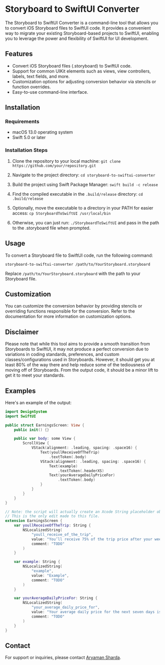 # Storyboard to SwiftUI Converter

The Storyboard to SwiftUI Converter is a command-line tool that allows you to convert iOS Storyboard files to SwiftUI code. It provides a convenient way to migrate your existing Storyboard-based projects to SwiftUI, enabling you to leverage the power and flexibility of SwiftUI for UI development.

## Features

- Convert iOS Storyboard files (.storyboard) to SwiftUI code.
- Support for common UIKit elements such as views, view controllers, labels, text fields, and more.
- Customization options for adjusting conversion behavior via stencils or function overrides.
- Easy-to-use command-line interface.

## Installation

### Requirements

- macOS 13.0 operating system
- Swift 5.0 or later

### Installation Steps

1. Clone the repository to your local machine:
`git clone https://github.com/your/repository.git`


2. Navigate to the project directory:
`cd storyboard-to-swiftui-converter`


3. Build the project using Swift Package Manager:
`swift build -c release`


4. Find the compiled executable in the `.build/release` directory:
`cd .build/release`


5. Optionally, move the executable to a directory in your PATH for easier access:
`cp StoryboardToSwiftUI /usr/local/bin`

6. Otherwise, you can just run:
`./StoryboardToSwiftUI` 
and pass in the path to the .storyboard file when prompted.

## Usage

To convert a Storyboard file to SwiftUI code, run the following command:

`storyboard-to-swiftui-converter /path/to/YourStoryboard.storyboard`


Replace `/path/to/YourStoryboard.storyboard` with the path to your Storyboard file.

## Customization

You can customize the conversion behavior by providing stencils or overriding functions responsible for the conversion. Refer to the documentation for more information on customization options.


## Disclaimer

Please note that while this tool aims to provide a smooth transition from Storyboards to SwiftUI, it may not produce a perfect conversion due to variations in coding standards, preferences, and custom classes/configurations used in Storyboards. However, it should get you at least 80% of the way there and help reduce some of the tediousness of moving off of Storyboards. From the output code, it should be a minor lift to get it to meet your standards.


## Examples

Here's an example of the output:

```swift
import DesignSystem
import SwiftUI

public struct EarningsScreen: View {
    public init() {}

    public var body: some View {
        ScrollView {
            VStack(alignment: .leading, spacing: .space16) {
                Text(youllReceiveOfTheTrip)
                    .textToken(.body)
                VStack(alignment: .leading, spacing: .space16) {
                    Text(example)
                        .textToken(.headerXS)
                    Text(yourAverageDailyPriceFor)
                        .textToken(.body)
                }
            }
        }
    }
}

// Note: the script will actually create an Xcode String placeholder object for the comment, but that renders poorly on GitHub
// This is the only edit made to this file.
extension EarningsScreen {
    var youllReceiveOfTheTrip: String {
        NSLocalizedString(
            "youll_receive_of_the_trip",
            value: "You’ll receive 75% of the trip price after your weekly/monthly discount, if applicable.",
            comment: "TODO"
        )
    }

    var example: String {
        NSLocalizedString(
            "example",
            value: "Example",
            comment: "TODO"
        )
    }

    var yourAverageDailyPriceFor: String {
        NSLocalizedString(
            "your_average_daily_price_for",
            value: "Your average daily price for the next seven days is $63.",
            comment: "TODO"
        )
    }
}
```

## Contact

For support or inquiries, please contact [Aryaman Sharda](mailto:aryaman@digitalbunker.dev).
